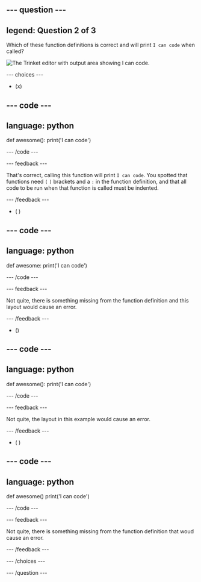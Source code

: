 
--- question ---
---
legend: Question 2 of 3
---

Which of these function definitions is correct and will print `I can code` when called? 

![The Trinket editor with output area showing `I can code`.](images/quiz2.png)

--- choices ---

- (x) 

--- code ---
---
language: python
---

def awesome():
  print('I can code')

--- /code ---

 --- feedback ---

That's correct, calling this function will print `I can code`. You spotted that functions need `(` `)` brackets and a `:` in the function definition, and that all code to be run when that function is called must be indented. 

 --- /feedback ---

- ( ) 

--- code ---
---
language: python
---

def awesome:
  print('I can code')

--- /code ---

 --- feedback ---

 Not quite, there is something missing from the function definition and this layout would cause an error.

 --- /feedback ---

- () 

--- code ---
---
language: python
---

def awesome():
print('I can code')

--- /code ---

 --- feedback ---

 Not quite, the layout in this example would cause an error. 

 --- /feedback ---

- ( ) 

--- code ---
---
language: python
---

def awesome()
  print('I can code')
  
--- /code ---

 --- feedback ---

Not quite, there is something missing from the function definition that woud cause an error.

 --- /feedback ---

--- /choices ---

--- /question ---
